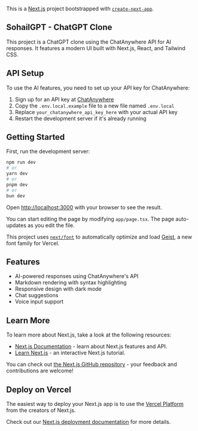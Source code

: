 This is a [Next.js](https://nextjs.org) project bootstrapped with [`create-next-app`](https://nextjs.org/docs/app/api-reference/cli/create-next-app).

## SohailGPT - ChatGPT Clone

This project is a ChatGPT clone using the ChatAnywhere API for AI responses. It features a modern UI built with Next.js, React, and Tailwind CSS.

## API Setup

To use the AI features, you need to set up your API key for ChatAnywhere:

1. Sign up for an API key at [ChatAnywhere](https://api.chatanywhere.tech)
2. Copy the `.env.local.example` file to a new file named `.env.local`
3. Replace `your_chatanywhere_api_key_here` with your actual API key
4. Restart the development server if it's already running

## Getting Started

First, run the development server:

```bash
npm run dev
# or
yarn dev
# or
pnpm dev
# or
bun dev
```

Open [http://localhost:3000](http://localhost:3000) with your browser to see the result.

You can start editing the page by modifying `app/page.tsx`. The page auto-updates as you edit the file.

This project uses [`next/font`](https://nextjs.org/docs/app/building-your-application/optimizing/fonts) to automatically optimize and load [Geist](https://vercel.com/font), a new font family for Vercel.

## Features

- AI-powered responses using ChatAnywhere's API
- Markdown rendering with syntax highlighting
- Responsive design with dark mode
- Chat suggestions
- Voice input support

## Learn More

To learn more about Next.js, take a look at the following resources:

- [Next.js Documentation](https://nextjs.org/docs) - learn about Next.js features and API.
- [Learn Next.js](https://nextjs.org/learn) - an interactive Next.js tutorial.

You can check out [the Next.js GitHub repository](https://github.com/vercel/next.js) - your feedback and contributions are welcome!

## Deploy on Vercel

The easiest way to deploy your Next.js app is to use the [Vercel Platform](https://vercel.com/new?utm_medium=default-template&filter=next.js&utm_source=create-next-app&utm_campaign=create-next-app-readme) from the creators of Next.js.

Check out our [Next.js deployment documentation](https://nextjs.org/docs/app/building-your-application/deploying) for more details.
